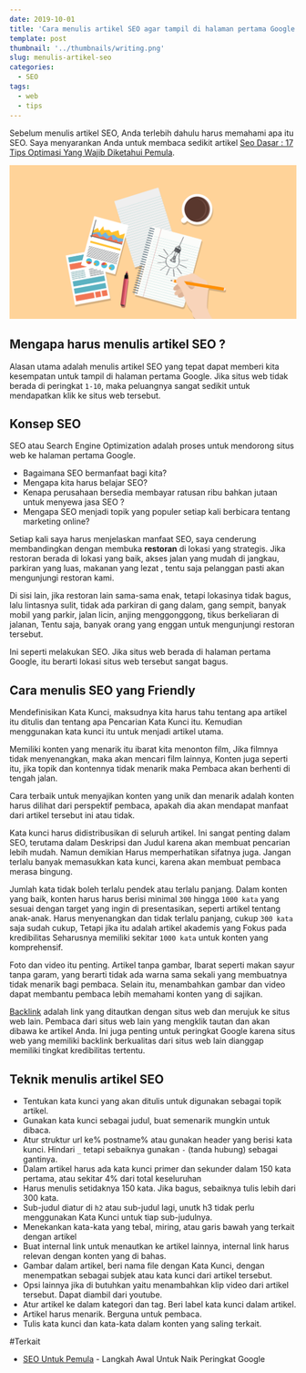 ```yaml
---
date: 2019-10-01
title: 'Cara menulis artikel SEO agar tampil di halaman pertama Google'
template: post
thumbnail: '../thumbnails/writing.png'
slug: menulis-artikel-seo
categories:
  - SEO
tags:
  - web
  - tips
---
```


Sebelum menulis artikel SEO, Anda terlebih dahulu harus memahami apa itu SEO. Saya menyarankan Anda untuk membaca sedikit artikel [Seo Dasar : 17 Tips Optimasi Yang Wajib Diketahui Pemula](https://www.aradechoco.com/seo-dasar-untuk-pemula/). 

![](../images/menulis-artikel-seo-friendly.png)

## Mengapa harus menulis artikel SEO ?

Alasan utama adalah menulis artikel SEO yang tepat dapat memberi kita kesempatan untuk tampil di halaman pertama Google. Jika situs web tidak berada di peringkat `1-10`, maka peluangnya sangat sedikit untuk mendapatkan klik ke situs web tersebut. 

## Konsep SEO

SEO atau Search Engine Optimization adalah proses untuk mendorong situs web ke halaman pertama Google. 

- Bagaimana SEO bermanfaat bagi kita? 
- Mengapa kita harus belajar SEO? 
- Kenapa perusahaan bersedia membayar ratusan ribu bahkan jutaan untuk menyewa jasa SEO ? 
- Mengapa SEO menjadi topik yang populer setiap kali berbicara tentang marketing online?

Setiap kali saya harus menjelaskan manfaat SEO, saya cenderung membandingkan dengan membuka **restoran** di lokasi yang strategis. Jika restoran berada di lokasi yang baik, akses jalan yang mudah di jangkau, parkiran yang luas, makanan yang lezat , tentu saja pelanggan pasti akan mengunjungi restoran kami.

Di sisi lain, jika restoran lain sama-sama enak, tetapi lokasinya tidak bagus, lalu lintasnya sulit, tidak ada parkiran di gang dalam, gang sempit, banyak mobil yang parkir, jalan licin, anjing menggonggong, tikus berkeliaran di jalanan, Tentu saja, banyak orang yang enggan untuk mengunjungi restoran tersebut.

Ini seperti melakukan SEO. Jika situs web berada di halaman pertama Google, itu berarti lokasi situs web tersebut sangat bagus. 

## Cara menulis SEO yang Friendly

Mendefinisikan Kata Kunci, maksudnya kita harus tahu tentang apa artikel itu ditulis dan tentang apa Pencarian Kata Kunci itu. Kemudian menggunakan kata kunci itu untuk menjadi artikel utama.

Memiliki konten yang menarik itu ibarat kita menonton film, Jika filmnya tidak menyenangkan, maka akan mencari film lainnya, Konten juga seperti itu, jika topik dan kontennya tidak menarik maka Pembaca akan berhenti di tengah jalan. 

Cara terbaik untuk menyajikan konten yang unik dan menarik adalah konten harus dilihat dari perspektif pembaca, apakah dia akan mendapat manfaat dari artikel tersebut ini atau tidak.

Kata kunci harus didistribusikan di seluruh artikel. Ini sangat penting dalam SEO, terutama dalam Deskripsi dan Judul karena akan membuat pencarian lebih mudah. Namun demikian Harus memperhatikan sifatnya juga. Jangan terlalu banyak memasukkan kata kunci, karena akan membuat pembaca merasa bingung.

Jumlah kata tidak boleh terlalu pendek atau terlalu panjang. Dalam konten yang baik, konten harus harus berisi minimal `300` hingga `1000 kata` yang sesuai dengan target yang ingin di presentasikan, seperti artikel tentang anak-anak. Harus menyenangkan dan tidak terlalu panjang, cukup `300 kata` saja sudah cukup, Tetapi jika itu adalah artikel akademis yang Fokus pada kredibilitas Seharusnya memiliki sekitar `1000 kata` untuk konten yang komprehensif.

Foto dan video itu penting. Artikel tanpa gambar, Ibarat seperti makan sayur tanpa garam, yang berarti tidak ada warna sama sekali yang membuatnya tidak menarik bagi pembaca. Selain itu, menambahkan gambar dan video dapat membantu pembaca lebih memahami konten yang di sajikan.

[Backlink](https://www.aradechoco.com/apa-itu-backlink/) adalah link yang ditautkan dengan situs web dan merujuk ke situs web lain. Pembaca dari situs web lain yang  mengklik tautan dan akan dibawa ke artikel Anda. Ini juga penting untuk peringkat Google karena situs web yang memiliki backlink berkualitas dari situs web lain dianggap memiliki tingkat kredibilitas tertentu.

## Teknik menulis artikel SEO 

- Tentukan kata kunci yang akan ditulis untuk digunakan sebagai topik artikel.
- Gunakan kata kunci sebagai judul, buat semenarik mungkin untuk dibaca.
- Atur struktur url ke% postname% atau gunakan header yang berisi kata kunci. Hindari `_` tetapi sebaiknya gunakan `-` (tanda hubung) sebagai gantinya.
- Dalam artikel harus ada kata kunci primer dan sekunder dalam 150 kata pertama, atau sekitar 4% dari total keseluruhan
- Harus menulis setidaknya 150 kata. Jika bagus, sebaiknya tulis lebih dari 300 kata.
- Sub-judul diatur di `h2` atau sub-judul lagi, unutk h3 tidak perlu menggunakan Kata Kunci untuk tiap sub-judulnya.
- Menekankan kata-kata yang tebal, miring, atau garis bawah yang terkait dengan artikel
- Buat internal link untuk menautkan ke artikel lainnya, internal link harus relevan dengan konten yang di bahas.
- Gambar dalam artikel, beri nama file dengan Kata Kunci, dengan menempatkan sebagai subjek atau kata kunci dari artikel tersebut.
- Opsi lainnya jika di butuhkan yaitu menambahkan klip video dari artikel tersebut. Dapat diambil dari youtube.
- Atur artikel ke dalam kategori dan tag. Beri label kata kunci dalam artikel.
- Artikel harus menarik. Berguna untuk pembaca.
- Tulis kata kunci dan kata-kata dalam konten yang saling terkait.

#Terkait

- [SEO Untuk Pemula](https://www.aradechoco.com/SEO-untuk-pemula/) - Langkah Awal Untuk Naik Peringkat Google 




